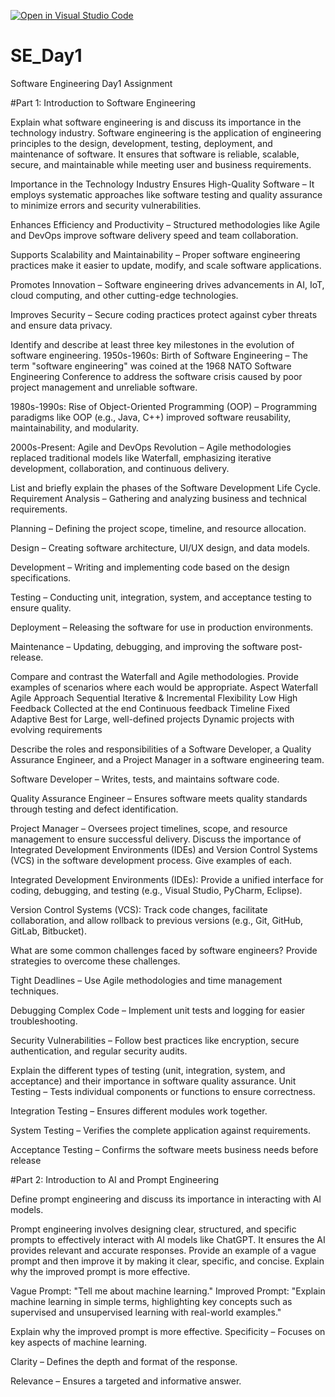 [![Open in Visual Studio Code](https://classroom.github.com/assets/open-in-vscode-2e0aaae1b6195c2367325f4f02e2d04e9abb55f0b24a779b69b11b9e10269abc.svg)](https://classroom.github.com/online_ide?assignment_repo_id=18437913&assignment_repo_type=AssignmentRepo)
# SE_Day1
Software Engineering Day1 Assignment

#Part 1: Introduction to Software Engineering

Explain what software engineering is and discuss its importance in the technology industry.
Software engineering is the application of engineering principles to the design, development, testing, deployment, and maintenance of software. It ensures that software is reliable, scalable, secure, and maintainable while meeting user and business requirements. 

Importance in the Technology Industry
Ensures High-Quality Software – It employs systematic approaches like software testing and quality assurance to minimize errors and security vulnerabilities.

Enhances Efficiency and Productivity – Structured methodologies like Agile and DevOps improve software delivery speed and team collaboration.

Supports Scalability and Maintainability – Proper software engineering practices make it easier to update, modify, and scale software applications.

Promotes Innovation – Software engineering drives advancements in AI, IoT, cloud computing, and other cutting-edge technologies.

Improves Security – Secure coding practices protect against cyber threats and ensure data privacy.


Identify and describe at least three key milestones in the evolution of software engineering.
1950s-1960s: Birth of Software Engineering – The term "software engineering" was coined at the 1968 NATO Software Engineering Conference to address the software crisis caused by poor project management and unreliable software.

1980s-1990s: Rise of Object-Oriented Programming (OOP) – Programming paradigms like OOP (e.g., Java, C++) improved software reusability, maintainability, and modularity.

2000s-Present: Agile and DevOps Revolution – Agile methodologies replaced traditional models like Waterfall, emphasizing iterative development, collaboration, and continuous delivery.


List and briefly explain the phases of the Software Development Life Cycle.
Requirement Analysis – Gathering and analyzing business and technical requirements.

Planning – Defining the project scope, timeline, and resource allocation.

Design – Creating software architecture, UI/UX design, and data models.

Development – Writing and implementing code based on the design specifications.

Testing – Conducting unit, integration, system, and acceptance testing to ensure quality.

Deployment – Releasing the software for use in production environments.

Maintenance – Updating, debugging, and improving the software post-release.


Compare and contrast the Waterfall and Agile methodologies. Provide examples of scenarios where each would be appropriate.
Aspect	      Waterfall	                            Agile
Approach	    Sequential	                        Iterative & Incremental
Flexibility  	Low                                 High
Feedback	    Collected at the end	              Continuous feedback
Timeline	    Fixed	                              Adaptive
Best for	    Large, well-defined projects	      Dynamic projects with evolving requirements


Describe the roles and responsibilities of a Software Developer, a Quality Assurance Engineer, and a Project Manager in a software engineering team.

Software Developer – Writes, tests, and maintains software code.

Quality Assurance Engineer – Ensures software meets quality standards through testing and defect identification.

Project Manager – Oversees project timelines, scope, and resource management to ensure successful delivery.
Discuss the importance of Integrated Development Environments (IDEs) and Version Control Systems (VCS) in the software development process. Give examples of each.

Integrated Development Environments (IDEs): Provide a unified interface for coding, debugging, and testing (e.g., Visual Studio, PyCharm, Eclipse).

Version Control Systems (VCS): Track code changes, facilitate collaboration, and allow rollback to previous versions (e.g., Git, GitHub, GitLab, Bitbucket).

What are some common challenges faced by software engineers? Provide strategies to overcome these challenges.

Tight Deadlines – Use Agile methodologies and time management techniques.

Debugging Complex Code – Implement unit tests and logging for easier troubleshooting.

Security Vulnerabilities – Follow best practices like encryption, secure authentication, and regular security audits.

Explain the different types of testing (unit, integration, system, and acceptance) and their importance in software quality assurance.
Unit Testing – Tests individual components or functions to ensure correctness.

Integration Testing – Ensures different modules work together.

System Testing – Verifies the complete application against requirements.

Acceptance Testing – Confirms the software meets business needs before release

#Part 2: Introduction to AI and Prompt Engineering


Define prompt engineering and discuss its importance in interacting with AI models.

Prompt engineering involves designing clear, structured, and specific prompts to effectively interact with AI models like ChatGPT. It ensures the AI provides relevant and accurate responses.
Provide an example of a vague prompt and then improve it by making it clear, specific, and concise. Explain why the improved prompt is more effective.

Vague Prompt: "Tell me about machine learning."
Improved Prompt: "Explain machine learning in simple terms, highlighting key concepts such as supervised and unsupervised learning with real-world examples."

Explain why the improved prompt is more effective.
Specificity – Focuses on key aspects of machine learning.

Clarity – Defines the depth and format of the response.

Relevance – Ensures a targeted and informative answer.
